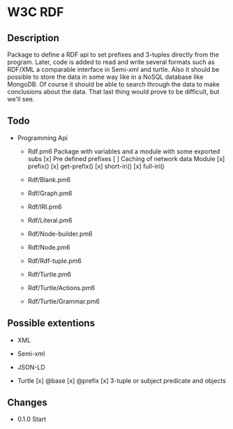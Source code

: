 # W3C RDF

## Description

Package to define a RDF api to set prefixes and 3-tuples directly from the
program. Later, code is added to read and write several formats such as RDF/XML
a comparable interface in Semi-xml and turtle. Also it should be possible to
store the data in some way like in a NoSQL database like MongoDB. Of course it
should be able to search through the data to make conclusions about the data.
That last thing would prove to be difficult, but we'll see.

## Todo

* Programming Api
  * Rdf.pm6
    Package with variables and a module with some exported subs
    [x] Pre defined prefixes
    [ ] Caching of network data
    Module
    [x] prefix()
    [x] get-prefix()
    [x] short-iri()
    [x] full-iri()

  * Rdf/Blank.pm6
  * Rdf/Graph.pm6
  * Rdf/IRI.pm6
  * Rdf/Literal.pm6
  * Rdf/Node-builder.pm6
  * Rdf/Node.pm6
  * Rdf/Rdf-tuple.pm6
  * Rdf/Turtle.pm6

  * Rdf/Turtle/Actions.pm6
  * Rdf/Turtle/Grammar.pm6


## Possible extentions

* XML
* Semi-xml
* JSON-LD

* Turtle
  [x] @base
  [x] @prefix
  [x] 3-tuple or subject predicate and objects


## Changes

* 0.1.0 Start

